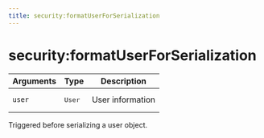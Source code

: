 ```yaml
---
title: security:formatUserForSerialization
---
```


# security:formatUserForSerialization

<DeprecatedBadge version="1.0.0" />

| Arguments | Type            | Description      |
| --------- | --------------- | ---------------- |
| `user`    | <pre>User</pre> | User information |

Triggered before serializing a user object.
